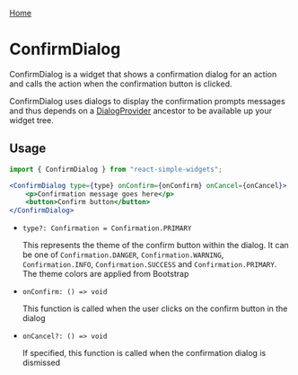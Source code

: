[Home](../../../README.md)

# ConfirmDialog

ConfirmDialog is a widget that shows a confirmation dialog for an action and calls the action when
the confirmation button is clicked.

ConfirmDialog uses dialogs to display the confirmation prompts messages and thus depends on a
[DialogProvider](../../../docs/api-reference/dialog-provider.md) ancestor to be available up your
widget tree.

## Usage

```jsx
import { ConfirmDialog } from "react-simple-widgets";

<ConfirmDialog type={type} onConfirm={onConfirm} onCancel={onCancel}>
    <p>Confirmation message goes here</p>
    <button>Confirm button</button>
</ConfirmDialog>
```

-   `type?: Confirmation = Confirmation.PRIMARY`

    This represents the theme of the confirm button within the dialog. It can be one of
    `Confirmation.DANGER`, `Confirmation.WARNING`, `Confirmation.INFO`, `Confirmation.SUCCESS` and
    `Confirmation.PRIMARY`. The theme colors are applied from Bootstrap

-   `onConfirm: () => void`

    This function is called when the user clicks on the confirm button in the dialog

-   `onCancel?: () => void`

    If specified, this function is called when the confirmation dialog is dismissed
